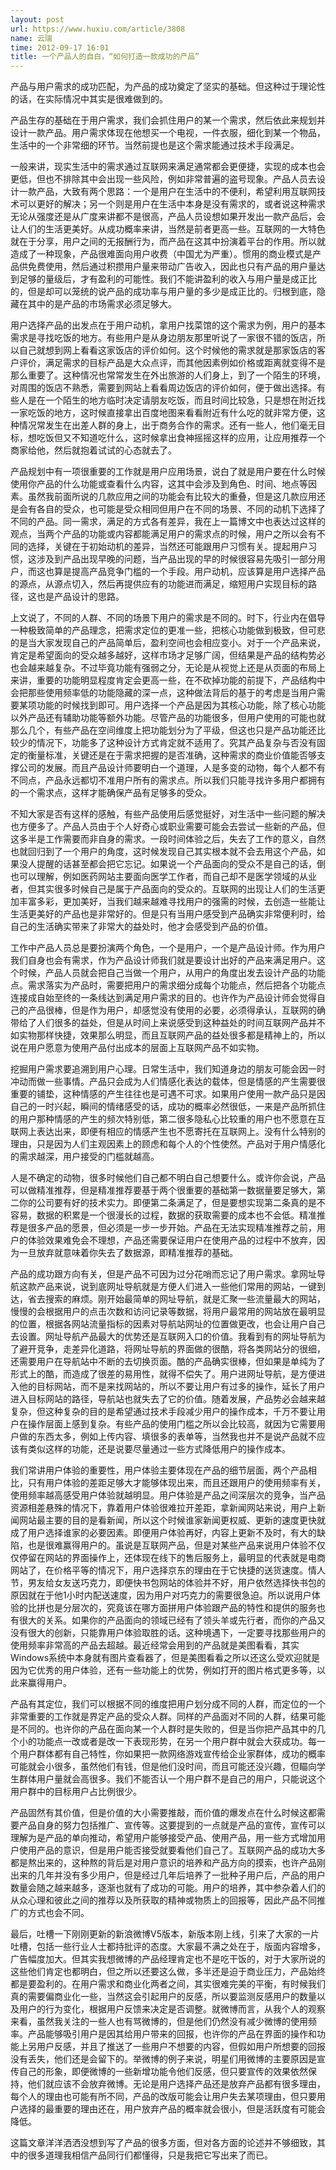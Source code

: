 ```yaml
---
layout: post
url: https://www.huxiu.com/article/3808
name: 云瑞
time: 2012-09-17 16:01
title: 一个产品人的自白，“如何打造一款成功的产品”
---
```

产品与用户需求的成功匹配，为产品的成功奠定了坚实的基础。但这种过于理论性的话，在实际情况中其实是很难做到的。

产品生存的基础在于用户需求，我们会抓住用户的某一个需求，然后依此来规划并设计一款产品。用户需求体现在他想买一个电视，一件衣服，细化到某一个物品，生活中的一个非常细的环节。当然前提也是这个需求能通过技术手段满足。

一般来讲，现实生活中的需求通过互联网来满足通常都会更便捷，实现的成本也会更低，但也不排除其中会出现一些风险，例如非常普遍的盗号现象。产品人员去设计一款产品，大致有两个思路：一个是用户在生活中的不便利，希望利用互联网技术可以更好的解决；另一个则是用户在生活中本身是没有需求的，或者说这种需求无论从强度还是从广度来讲都不是很高，产品人员设想如果开发出一款产品后，会让人们的生活更美好。从成功概率来讲，当然是前者更高一些。互联网的一大特色就在于分享，用户之间的无报酬行为，而产品在这其中扮演着平台的作用。所以就造成了一种现象，产品很难面向用户收费（中国尤为严重）。惯用的商业模式是产品供免费使用，然后通过积攒用户量来带动广告收入，因此也只有产品的用户量达到足够的量级后，才有盈利的可能性。我们不能讲盈利的收入与用户量是成正比的，但是却可以笼统的说产品的成功率与用户量的多少是成正比的。归根到底，隐藏在其中的是产品的市场需求必须足够大。

用户选择产品的出发点在于用户动机，拿用户找菜馆的这个需求为例，用户的基本需求是寻找吃饭的地方。有些用户是从身边朋友那里听说了一家很不错的饭店，所以自己就想到网上看看这家饭店的评价如何。这个时候他的需求就是那家饭店的客户评价，满足需求的目标产品是大众点评，而其他因素例如价格或距离就变得不是那么重要了。这种情况也常常发生在外出旅游的人们身上，到了一个陌生的环境，对周围的饭店不熟悉，需要到网站上看看周边饭店的评价如何，便于做出选择。有些人是在一个陌生的地方临时决定请朋友吃饭，而且时间比较急，只是想在附近找一家吃饭的地方，这时候直接拿出百度地图来看看附近有什么吃的就非常方便，这种情况常发生在出差人群的身上，出于商务合作的需求。还有一些人，他们毫无目标，想吃饭但又不知道吃什么，这时候拿出食神摇摇这样的应用，让应用推荐一个商家给他，然后就抱着试试的心态就去了。

产品规划中有一项很重要的工作就是用户应用场景，说白了就是用户要在什么时候使用你产品的什么功能或查看什么内容，这其中会涉及到角色、时间、地点等因素。虽然我前面所说的几款应用之间的功能会有比较大的重叠，但是这几款应用还是会有各自的受众，也可能是受众相同但用户在不同的场景、不同的动机下选择了不同的产品。同一需求，满足的方式各有差异，我在上一篇博文中也表达过这样的观点，当两个产品的功能或内容都能满足用户的需求点的时候，用户之所以会有不同的选择，关键在于初始动机的差异，当然还可能跟用户习惯有关。提起用户习惯，这涉及到产品出现早晚的问题，当产品出现的早的时候很容易先吸引一部分用户，而这也算是提高产品竞争门槛的一个手段。用户动机，应该算是用户选择产品的源点，从源点切入，然后再提供应有的功能进而满足，缩短用户实现目标的路径，这也是产品设计的思路。

上文说了，不同的人群、不同的场景下用户的需求是不同的。时下，行业内在倡导一种极致简单的产品理念，把需求定位的更准一些，把核心功能做到极致，但可悲的是当大家发现自己的产品简单后，盈利空间也会相应变小。对于一个产品来说，肯定是希望面向的受众越多越好，这样市场才足够广阔，但结果是产品的结构势必也会越来越复杂。不过毕竟功能有强弱之分，无论是从视觉上还是从页面的布局上来讲，重要的功能明显程度肯定会更高一些，在不砍掉功能的前提下，产品结构中会把那些使用频率低的功能隐藏的深一点，这种做法背后的基于的考虑是当用户需要某项功能的时候找到即可。用户选择一个产品是因为其核心功能，除了核心功能以外产品还有辅助功能等额外功能。尽管产品的功能很多，但用户使用的可能也就那么几个，有些产品在空间维度上把功能划分为了平级，但这也只是产品功能还比较少的情况下，功能多了这种设计方式肯定就不适用了。究其产品复杂与否没有固定的衡量标准，关键还是在于需求把握的是否准确，这种需求的商业价值能否够支撑公司的发展。而且产品设计师要明白一个道理，人是多变的动物，每个人都不有不同点，产品永远都切不准用户所有的需求点。所以我们只能寻找许多用户都拥有的一个需求点，这样才能确保产品有足够多的受众。

不知大家是否有这样的感触，有些产品使用后感觉挺好，对生活中一些问题的解决也方便多了。产品人员由于个人好奇心或职业需要可能会去尝试一些新的产品，但这多半是工作需要而非自身的需求。一段时间体验之后，失去了工作的意义，自然也就回归到了一个用户的角度，这时候发现自己其实根本就不会去用这个产品，如果没人提醒的话甚至都会把它忘记。如果说一个产品面向的受众不是自己的话，倒也可以理解，例如医药网站主要面向医学工作者，而自己却不是医学领域的从业者，但其实很多时候自己是属于产品面向的受众的。互联网的出现让人们的生活更加丰富多彩，更加美好，当我们越来越难寻找用户的强需的时候，去创造一些能让生活更美好的产品也是非常好的。但是只有当用户感受到产品确实非常便利时，给自己的生活确实带来了非常大的益处时，他才会感受到产品的价值。

工作中产品人员总是要扮演两个角色，一个是用户，一个是产品设计师。作为用户我们自身也会有需求，作为产品设计师我们就是要设计出好的产品来满足用户。这个时候，产品人员就会把自己当做一个用户，从用户的角度出发去设计产品的功能点。需求落实为产品时，需要把用户的需求细分成每个功能点，然后把各个功能点连接成自始至终的一条线达到满足用户需求的目的。也许作为产品设计师会觉得自己的产品很棒，但是作为用户，却感觉没有使用的必要，必须得承认，互联网的确带给了人们很多的益处，但是从时间上来说感受到这种益处的时间互联网产品并不如实物那样快捷，效果那么明显，而且互联网产品的益处很多都是精神上的，所以说在用户愿意为使用产品付出成本的层面上互联网产品不如实物。

挖掘用户需求要追溯到用户心理。日常生活中，我们知道身边的朋友可能会因一时冲动而做一些事情。产品只会成为人们情感化表达的载体，但是情感的产生需要很重要的铺垫，这种情感的产生往往也是可遇不可求。如果用户使用一款产品只是因自己的一时兴起，瞬间的情绪感受的话，成功的概率必然很低，一来是产品所抓住的用户那种情感的产生的频次特别低，第二很多隐私心比较重的用户也不愿意在互联网上表达出来，即便有相应的情感产生也不愿寄托在互联网上。没有什么特别的理由，只是因为人们主观因素上的顾虑和每个人的个性使然。产品对于用户情感化的需求越深，用户接受的门槛就越高。

人是不确定的动物，很多时候他们自己都不明白自己想要什么。或许你会说，产品可以做精准推荐，但是精准推荐要基于两个很重要的基础第一数据量要足够大，第二你的公司要有好的技术实力。即便第二条满足了，但是要想实现第二条真的是不容易，数据的积累是一个很漫长的过程，数据的获取需要的成本也不会低。精准推荐是很多产品的愿景，但必须是一步一步开始。产品在无法实现精准推荐之前，用户的体验效果难免会不理想，产品还需要保证用户在使用产品的过程中不放弃，因为一旦放弃就意味着你失去了数据源，即精准推荐的基础。

产品的成功跟方向有关，但是产品不可因为过分花哨而忘记了用户需求。拿网址导航这款产品来说，说到底网址导航就是方便人们进入一些他们常用的网站，一键到达，省去搜索的麻烦。刚开始最简单的网址导航，就是汇聚一些流量最大的网站，慢慢的会根据用户的点击次数和访问记录等数据，将用户最常用的网站放在最明显的位置，根据各网站流量指标的因素对导航站网址的位置做更改，也会让用户自己去设置。网址导航产品最大的优势还是互联网入口的价值。我看到有的网址导航为了避开竞争，走差异化道路，将网址导航的界面做的很酷，将各类网站分的很细，还需要用户在导航站中不断的去切换页面。酷的产品确实很棒，但如果是单纯为了形式上的酷，而造成了很差的易用性，就得不偿失了。用户进网址导航，是方便进入他的目标网站，而不是来找网站的，所以不要让用户有过多的操作，延长了用户进入目标网站的路径，导航站也就失去了它的价值。随着发展，产品势必会越来越复杂，但这种复杂的目的是希望通过技术手段减少用户的操作成本，千万不要让用户在操作层面上感到复杂。有些产品的使用门槛之所以会比较高，就因为它需要用户做的东西太多，例如上传内容、填很多的表单等，当然我也并不是说产品就不应该有类似这样的功能，还是说要尽量通过一些方式降低用户的操作成本。

我们常讲用户体验的重要性，用户体验主要体现在产品的细节层面，两个产品相比，只有用户体验的差距足够大才能够体现出来，而且还跟用户的使用频率有关，使用频率越高感受用户体验就越明显。用户体验是产品之间深层次的竞争，当产品资源相差悬殊的情况下，靠着用户体验很难拉开差距，拿新闻网站来说，用户上新闻网站最主要的目的是看新闻，所以这个时候谁家新闻更权威、更新的速度更快就成了用户选择谁家的必要因素。即便用户体验再好，内容上更新不及时，有大的缺陷，也是很难赢得用户的。虽说是互联网产品，但是对某些产品来说用户体验不仅仅停留在网站的界面操作上，还体现在线下的售后服务上，最明显的代表就是电商网站了，在价格平等的情况下，用户选择京东的理由在于它快捷的送货速度。情人节，男友给女友送巧克力，即便快书包网站的体验并不好，用户依然选择快书包的原因就在于他1小时内配送速度，因为用户对巧克力的需要很急迫。所以说用户体验的比拼也是分层次的，究竟该在哪方面拼用户体验跟产品的特性和提供的服务也有很大的关系。如果你的产品面向的领域已经有了领头羊或先行者，而你的产品又没有很大的创新，只能靠用户体验取胜的话。这种境遇下，一定要寻找那些用户的使用频率非常高的产品去超越。最近经常会用到的产品就是美图看看，其实Windows系统中本身就有图片查看器了，但是美图看看之所以还这么受欢迎就是因为它优秀的用户体验，还有一些功能上的优势，例如打开的图片格式更多等，以此来赢得用户。

产品有其定位，我们可以根据不同的维度把用户划分成不同的人群，而定位的一个非常重要的工作就是界定产品的受众人群。同样的产品面对不同的人群，结果可能是不同的。也许你的产品在面向某一个人群时是失败的，但是当你把产品其中的几个小的功能点一改或者是改一下表现形势，在另一个用户群中就会大获成功。每一个用户群体都有自己特性，你如果把一款网络游戏宣传给企业家群体，成功的概率可能就会小很多，虽然他们有钱，但是他们没时间，而且可能还没兴趣，但瞄向学生群体用户量就会高很多。我们不能否认一个用户群不是自己的用户，只能说这个用户群中的目标用户占比例很少。

产品固然有其价值，但是价值的大小需要推敲，而价值的爆发点在什么时候这都需要产品自身的努力包括推广、宣传等。这要提到的一点就是产品的宣传，宣传可以理解为是产品的单向推动，希望用户能够接受产品、使用产品，用一些方式增加用户使用产品的意识，但是用户能否接受就要看他们自己了。互联网产品的成功大多都是熬出来的，这种熬的背后是对用户意识的培养和产品方向的摸索，也许产品刚出来的几年并没有多少用户，但是经过几年后培养了一批种子用户后，产品的用户数量会随之越来越多，逐渐也就有了成功的可能。用户的培养，其中参杂着人们的从众心理和彼此之间的推荐以及所获取的精神或物质上的回报等，因此产品不同推广的方式也会不同。

最后，吐槽一下刚刚更新的新浪微博V5版本，新版本刚上线，引来了大家的一片吐槽，包括一些行业人士都持批评的态度。大家最不满之处在于，版面内容增多，广告幅度加大。但其实我想微博的产品经理肯定也不是吃干饭的，对于大家所说的这些他们肯定也都明白，但之所以还要这么做，多半还是迫于商业压力，产品始终都是要盈利的。在用户需求和商业化两者之间，其实很难完美的平衡，有时候我们真的需要偏商业化一些，当然这会引起用户的反感，所以要监测反感用户的数量以及用户的行为变化，根据用户反馈来决定是否调整。就微博而言，从我个人的观察来看，虽然我关注的一些人也有骂微博的，但是他们仍然没有减少微博的使用频率。产品能够吸引用户是因其给用户带来的回报，也许你的产品在界面的操作和功能上另用户反感，并且了推送了一些用户不想要的内容，但假如用户所想要的回报没有丢失，他们还是会留下的。举微博的例子来说，明星们用微博的主要原因是宣传自己的形象，即便微博的一些新增功能令他们反感，但只要宣传的效果依然保持，他们就应该不会放弃微博。无论是用户选择产品还是放弃产品都有很多理由，每个人的理由也可能有所不同，产品的改版可能会让用户失去某项理由，但只要用户选择的最重要的理由还在，用户放弃产品的概率就会很小，但是活跃度有可能会降低。

这篇文章洋洋洒洒没想到写了产品的很多方面，但对各方面的论述并不够细致，其中的很多道理我相信产品同行们都懂得，只是我把它写出来了而已。

